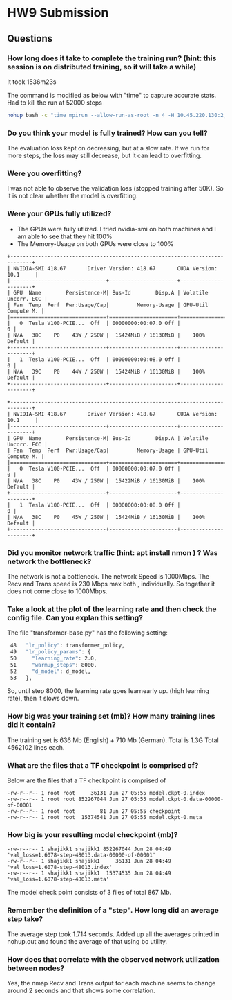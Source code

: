 # HW9 Submission

## Questions

### How long does it take to complete the training run? (hint: this session is on distributed training, so it will take a while)
It took 1536m23s

The command is modified as below with "time" to capture accurate stats.
Had to kill the run at 52000 steps 

```bash
nohup bash -c "time mpirun --allow-run-as-root -n 4 -H 10.45.220.130:2,10.45.220.139:2 -bind-to none -map-by slot --mca btl_tcp_if_include eth0 -x NCCL_SOCKET_IFNAME=eth0 -x NCCL_DEBUG=INFO -x LD_LIBRARY_PATH python run.py --config_file=/data/transformer-base.py --use_horovod=True --mode=train_eval" &
```

### Do you think your model is fully trained? How can you tell?

The evaluation loss kept on decreasing, but at a slow rate. If we run for more steps, the loss may still decrease, but it can lead to overfitting.

### Were you overfitting?

I was not able to observe the validation loss (stopped training after 50K). So it is not clear whether the model is overfitting. 

### Were your GPUs fully utilized?

 - The GPUs were fully utlized. I tried nvidia-smi on both machines and I am able to see that they hit 100%
 - The Memory-Usage on both GPUs were close to 100%

```text
+-----------------------------------------------------------------------------+
| NVIDIA-SMI 418.67       Driver Version: 418.67       CUDA Version: 10.1     |
|-------------------------------+----------------------+----------------------+
| GPU  Name        Persistence-M| Bus-Id        Disp.A | Volatile Uncorr. ECC |
| Fan  Temp  Perf  Pwr:Usage/Cap|         Memory-Usage | GPU-Util  Compute M. |
|===============================+======================+======================|
|   0  Tesla V100-PCIE...  Off  | 00000000:00:07.0 Off |                    0 |
| N/A   38C    P0    43W / 250W |  15424MiB / 16130MiB |    100%      Default |
+-------------------------------+----------------------+----------------------+
|   1  Tesla V100-PCIE...  Off  | 00000000:00:08.0 Off |                    0 |
| N/A   39C    P0    44W / 250W |  15424MiB / 16130MiB |    100%      Default |
+-------------------------------+----------------------+----------------------+

+-----------------------------------------------------------------------------+
| NVIDIA-SMI 418.67       Driver Version: 418.67       CUDA Version: 10.1     |
|-------------------------------+----------------------+----------------------+
| GPU  Name        Persistence-M| Bus-Id        Disp.A | Volatile Uncorr. ECC |
| Fan  Temp  Perf  Pwr:Usage/Cap|         Memory-Usage | GPU-Util  Compute M. |
|===============================+======================+======================|
|   0  Tesla V100-PCIE...  Off  | 00000000:00:07.0 Off |                    0 |
| N/A   38C    P0    43W / 250W |  15422MiB / 16130MiB |    100%      Default |
+-------------------------------+----------------------+----------------------+
|   1  Tesla V100-PCIE...  Off  | 00000000:00:08.0 Off |                    0 |
| N/A   38C    P0    45W / 250W |  15424MiB / 16130MiB |    100%      Default |
+-------------------------------+----------------------+----------------------+
```

### Did you monitor network traffic (hint: apt install nmon ) ? Was network the bottleneck?

The network is not a bottleneck. The network Speed is 1000Mbps. 
The Recv and Trans speed is 230 Mbps max both , individually. So together it does not come close to 1000Mbps.

### Take a look at the plot of the learning rate and then check the config file. Can you explan this setting?

The file "transformer-base.py" has the following setting:

```bash
 48   "lr_policy": transformer_policy,
 49   "lr_policy_params": {
 50     "learning_rate": 2.0,
 51     "warmup_steps": 8000,
 52     "d_model": d_model,
 53   },
```

So, until step 8000, the learning rate goes learnearly up. (high learning rate), then it slows down. 

### How big was your training set (mb)? How many training lines did it contain?

The training set is 636 Mb (English) + 710 Mb (German). Total is 1.3G
Total 4562102 lines each.  

### What are the files that a TF checkpoint is comprised of?

Below are the files that a TF checkpoint is comprised of

```
-rw-r--r-- 1 root root     36131 Jun 27 05:55 model.ckpt-0.index
-rw-r--r-- 1 root root 852267044 Jun 27 05:55 model.ckpt-0.data-00000-of-00001
-rw-r--r-- 1 root root        81 Jun 27 05:55 checkpoint
-rw-r--r-- 1 root root  15374541 Jun 27 05:55 model.ckpt-0.meta
```

### How big is your resulting model checkpoint (mb)?
```
-rw-r--r-- 1 shajikk1 shajikk1 852267044 Jun 28 04:49 'val_loss=1.6078-step-48013.data-00000-of-00001'
-rw-r--r-- 1 shajikk1 shajikk1     36131 Jun 28 04:49 'val_loss=1.6078-step-48013.index'
-rw-r--r-- 1 shajikk1 shajikk1  15374535 Jun 28 04:49 'val_loss=1.6078-step-48013.meta'
```

The model check point consists of 3 files of total 867 Mb.


### Remember the definition of a "step". How long did an average step take?
The average step took 1.714 seconds. Added up all the averages printed in nohup.out and found the average of that using bc utility.

### How does that correlate with the observed network utilization between nodes?
Yes, the nmap Recv and Trans output for each machine seems to change around 2 seconds and that shows some correlation.

